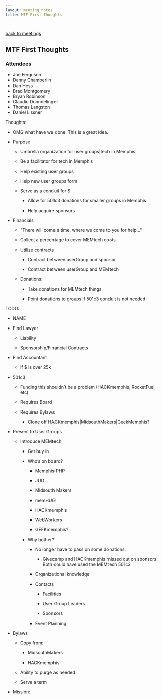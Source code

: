 ```yaml
---
layout: meeting_notes
title: MTF First Thoughts

---
```

[back to meetings](/about/meetings)

## MTF First Thoughts

### Attendees

* Joe Ferguson
* Danny Chamberlin
* Dan Hess
* Brad Montgomery
* Bryan Robinson
* Claudio Donndelinger
* Thomas Langston
* Daniel Lissner

Thoughts:

* OMG what have we done. This is a great idea.

* Purpose

    * Umbrella organization for user groups|tech in Memphis|

    * Be a facilitator for tech in Memphis

    * Help existing user groups

    * Help new user groups form

    * Serve as a conduit for $

        * Allow for 501c3 donations for smaller groups in Memphis

        * Help acquire sponsors

* Financials

    * "There will come a time, where we come to you for help…"

    * Collect a percentage to cover MEMtech costs

    * Utilize contracts

        * Contract between userGroup and sponsor

        * Contract between userGroup and MEMtech

    * Donations:

        * Take donations for MEMtech things

        * Point donations to groups if 501c3 conduit is not needed

TODO:

* NAME

* Find Lawyer

    * Liability

    * Sponsorship/Financial Contracts

* Find Accountant

    * if $ is over 25k

* 501c3

    * Funding this shouldn’t be a problem (HACKmemphis, RocketFuel, etc)

    * Requires Board

    * Requires Bylaws

        * Clone off HACKmemphis|MidsouthMakers|GeekMemphis?

* Present to User Groups

    * Introduce MEMtech

        * Get buy in

        * Who’s on board?

            * Memphis PHP

            * JUG

            * Midsouth Makers

            * memHUG

            * HACKmemphis

            * WebWorkers

            * GEEKmemphis?

        * Why bother?

            * No longer have to pass on some donations:

                * Givecamp and HACKmemphis missed out on sponsors. Both could have used the MEMtech 501c3

            * Organizational knowledge

            * Contacts

                * Facilities

                * User Group Leaders

                * Sponsors

            * Event Planning

* Bylaws

    * Copy from:

        * MidsouthMakers

        * HACKmemphis

    * Ability to purge as needed

    * Serve a term

* Mission: